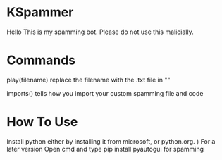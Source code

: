 # KSpammer
Hello This is my spamming bot.
Please do not use this malicially.

#
# Commands
play(filename)
replace the filename with the .txt file in ""

imports()
tells how you import your custom spamming file and code

# 
# How To Use
Install python either by installing it from microsoft, or python.org.
) For a later version
Open cmd and type pip install pyautogui for spamming
#
